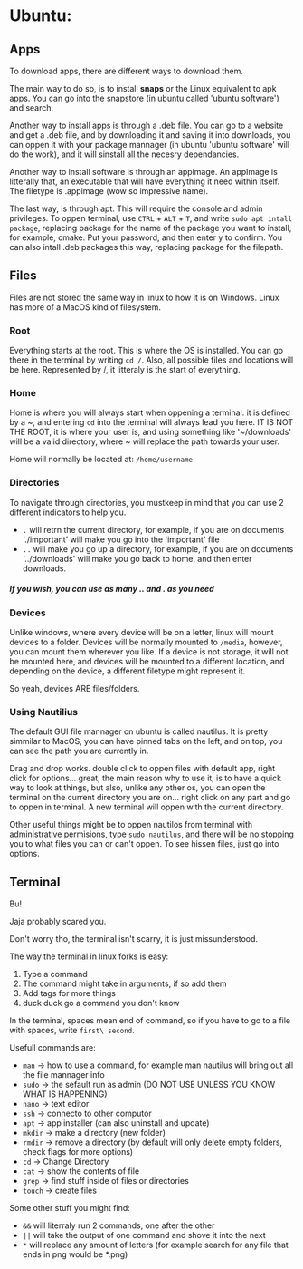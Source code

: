 # Ubuntu:

## Apps

To download apps, there are different ways to download them.

The main way to do so, is to install **snaps** or the Linux equivalent to apk apps. You can go into the snapstore (in ubuntu called 'ubuntu software') and search.

Another way to install apps is through a .deb file. You can go to a website and get a .deb file, and by downloading it and saving it into downloads, you can oppen it with your package mannager (in ubuntu 'ubuntu software' will do the work), and it will sinstall all the necesry dependancies.

Another way to install software is through an appimage. An appImage is litterally that, an executable that will have everything it need within itself. The filetype is .appimage (wow so impressive name).

The last way, is through apt. This will require the console and admin privileges. To oppen terminal, use `CTRL` + `ALT` + `T`, and write `sudo apt intall package`, replacing package for the name of the package you want to install, for example, cmake. Put your password, and then enter y to confirm. You can also intall .deb packages this way, replacing package for the filepath.

## Files

Files are not stored the same way in linux to how it is on Windows. Linux has more of a MacOS kind of filesystem. 

### Root

Everything starts at the root. This is where the OS is installed. You can go there in the terminal by writing `cd /`. Also, all possible files and locations will be here. Represented by /, it litteraly is the start of everything.

### Home

Home is where you will always start when oppening a terminal. it is defined by a ~, and entering `cd` into the terminal will always lead you here. IT IS NOT THE ROOT, it is where your user is, and using something like '~/downloads' will be a valid directory, where ~ will replace the path towards your user. 

Home will normally be located at: `/home/username`

### Directories

To navigate through directories, you mustkeep in mind that you can use 2 different indicators to help you.

- `.` will retrn the current directory, for example, if you are on documents './important' will make you go into the 'important' file
- `..` will make you go up a directory, for example, if you are on documents '../downloads' will make you go back to home, and then enter downloads. 

##### If you wish, you can use as many .. and . as you need

### Devices

Unlike windows, where every device will be on a letter, linux will mount devices to a folder. Devices will be normally mounted to `/media`, however, you can mount them wherever you like. If a device is not storage, it will not be mounted here, and devices will be mounted to a different location, and depending on the device, a different filetype might represent it. 

So yeah, devices ARE files/folders.

### Using Nautilius

The default GUI file mannager on ubuntu is called nautilus. It is pretty simmilar to MacOS, you can have pinned tabs on the left, and on top, you can see the path you are currently in.

Drag and drop works. double click to oppen files with default app, right click for options... great, the main reason why to use it, is to have a quick way to look at things, but also, unlike any other os, you can open the terminal on the current directory you are on... right click on any part and go to oppen in terminal. A new terminal will oppen with the current directory.

Other useful things might be to oppen nautilos from terminal with administrative permisions, type `sudo nautilus`, and there will be no stopping you to what files you can or can't oppen. To see hissen files, just go into options.

## Terminal

Bu!

Jaja probably scared you. 

Don't worry tho, the terminal isn't scarry, it is just missunderstood.

The way the terminal in linux forks is easy: 

1. Type a command
2. The command might take in arguments, if so add them
3. Add tags for more things
4. duck duck go a command you don't know

In the terminal, spaces mean end of command, so if you have to go to a file with spaces, write `first\ second`.

Usefull commands are:

- `man` -> how to use a command, for example man nautilus will bring out all the file mannager info
- `sudo` -> the sefault run as admin (DO NOT USE UNLESS YOU KNOW WHAT IS HAPPENING)
- `nano` -> text editor
- `ssh` -> connecto to other computor
- `apt` -> app installer (can also uninstall and update)
- `mkdir` -> make a directory (new folder)
- `rmdir` -> remove a directory (by default will only delete empty folders, check flags for more options)
- `cd` -> Change Directory
- `cat` -> show the contents of file
- `grep` -> find stuff inside of files or directories
- `touch` -> create files

Some other stuff you might find:

- `&&` will literraly run 2 commands, one after the other
- `||` will take the output of one command and shove it into the next
- `*` will replace any amount of letters (for example search for any file that ends in png would be *.png)
